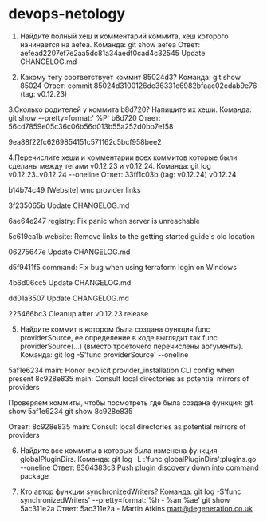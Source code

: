 # devops-netology

1. Найдите полный хеш и комментарий коммита, хеш которого начинается на aefea.
Команда:
git show aefea
Ответ:
aefead2207ef7e2aa5dc81a34aedf0cad4c32545
Update CHANGELOG.md
    
2. Какому тегу соответствует коммит 85024d3?
Команда:
git show 85024
Ответ:
commit 85024d3100126de36331c6982bfaac02cdab9e76 (tag: v0.12.23)
    
3.Сколько родителей у коммита b8d720? Напишите их хеши.
Команда:
git show --pretty=format:' %P' b8d720
Ответ:
56cd7859e05c36c06b56d013b55a252d0bb7e158
    
9ea88f22fc6269854151c571162c5bcf958bee2
    
4.Перечислите хеши и комментарии всех коммитов которые были сделаны между тегами v0.12.23 и v0.12.24.
Команда:
git log  v0.12.23..v0.12.24  --oneline
Ответ:
33ff1c03b (tag: v0.12.24) v0.12.24
    
b14b74c49 [Website] vmc provider links
    
3f235065b Update CHANGELOG.md
    
6ae64e247 registry: Fix panic when server is unreachable
    
5c619ca1b website: Remove links to the getting started guide's old location
    
06275647e Update CHANGELOG.md
    
d5f9411f5 command: Fix bug when using terraform login on Windows
    
4b6d06cc5 Update CHANGELOG.md
    
dd01a3507 Update CHANGELOG.md
    
225466bc3 Cleanup after v0.12.23 release
    
5. Найдите коммит в котором была создана функция func providerSource, ее определение в коде выглядит так func providerSource(...) (вместо троеточего перечислены аргументы).
Команда:
git log -S'func providerSource' --oneline
    
5af1e6234 main: Honor explicit provider_installation CLI config when present
8c928e835 main: Consult local directories as potential mirrors of providers
    
Проверяем коммиты, чтобы посмотреть где была создана функция:
git show 5af1e6234
git show 8c928e835
    
Ответ:
8c928e835 main: Consult local directories as potential mirrors of providers
    
6. Найдите все коммиты в которых была изменена функция globalPluginDirs.
Команда:
git log -L :'func globalPluginDirs':plugins.go --oneline 
Ответ:
8364383c3 Push plugin discovery down into command package
    
7. Кто автор функции synchronizedWriters?
Команда:
git log -S'func synchronizedWriters' --pretty=format:'%h - %an %ae'
git show 5ac311e2a
Ответ:
5ac311e2a - Martin Atkins mart@degeneration.co.uk

